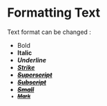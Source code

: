 # Formatting Text
Text format can be changed :
-	Bold <b>
-	Italic <i>
-	Underline <u>
-	Strike <s>
-	Superscript <sup>
-	Subscript <sub>
-	Small <small>
-	Mark <mark>

